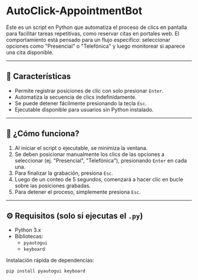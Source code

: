 # AutoClick-AppointmentBot

Este es un script en Python que automatiza el proceso de clics en pantalla para facilitar tareas repetitivas, como reservar citas en portales web. El comportamiento está pensado para un flujo específico: seleccionar opciones como "Presencial" o "Telefónica" y luego monitorear si aparece una cita disponible.

---

## 🚀 Características

- Permite registrar posiciones de clic con solo presionar `Enter`.
- Automatiza la secuencia de clics indefinidamente.
- Se puede detener fácilmente presionando la tecla `Esc`.
- Ejecutable disponible para usuarios sin Python instalado.

---

## 🧠 ¿Cómo funciona?

1. Al iniciar el script o ejecutable, se minimiza la ventana.
2. Se deben posicionar manualmente los clics de las opciones a seleccionar (ej. "Presencial", "Telefónica"), presionando `Enter` en cada una.
3. Para finalizar la grabación, presiona `Esc`.
4. Luego de un conteo de 5 segundos, comenzará a hacer clic en bucle sobre las posiciones grabadas.
5. Para detener el proceso, simplemente presiona `Esc`.

---

## ⚙️ Requisitos (solo si ejecutas el `.py`)

- Python 3.x
- Bibliotecas:
  - `pyautogui`
  - `keyboard`

Instalación rápida de dependencias:

```bash
pip install pyautogui keyboard
